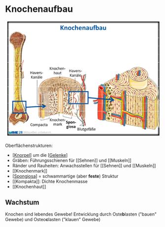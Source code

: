 # Knochenaufbau

![](attachments/Knochenaufbau.png)

Oberflächenstrukturen:

- [[Knorpel]] um die [[Gelenke]]
- Gräben: Führungsschienen für [[Sehnen]] und [[Muskeln]]
- Ränder und Rauheiten: Anwachsstellen für [[Sehnen]] und [[Muskeln]]
- [[Knochenmark]]
- [[Spongiosa]] = schwammartige (aber **feste**) Struktur
- [[Kompakta]]: Dichte Knochenmasse
- [[Knochenhaut]]

## Wachstum

Knochen sind lebendes Gewebe! Entwicklung durch Oste**b**lasten ("bauen" Gewebe) und Osteo**c**lasten ("klauen" Gewebe)

[//begin]: # "Autogenerated link references for markdown compatibility"
[Knorpel]: Knorpel "Knorpel"
[Gelenke]: Gelenke "Gelenke"
[Spongiosa]: Spongiosa "Spongiosa"
[//end]: # "Autogenerated link references"